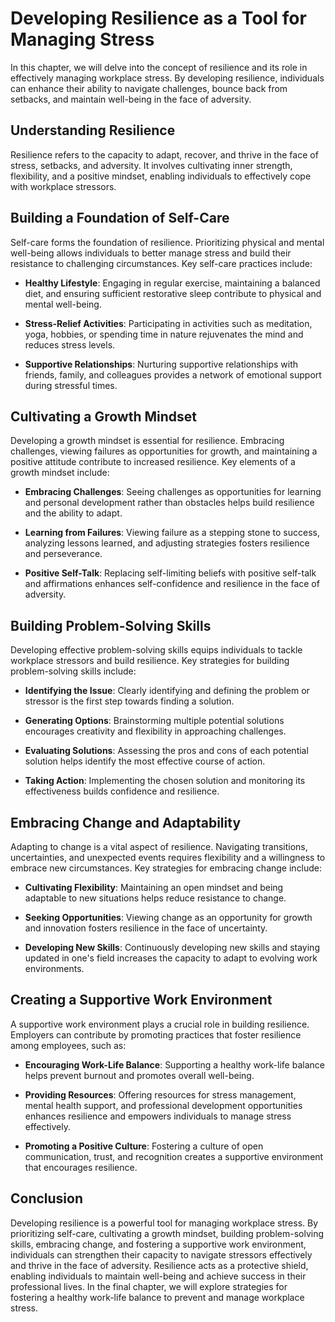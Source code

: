Developing Resilience as a Tool for Managing Stress
==============================================================

In this chapter, we will delve into the concept of resilience and its role in effectively managing workplace stress. By developing resilience, individuals can enhance their ability to navigate challenges, bounce back from setbacks, and maintain well-being in the face of adversity.

Understanding Resilience
------------------------

Resilience refers to the capacity to adapt, recover, and thrive in the face of stress, setbacks, and adversity. It involves cultivating inner strength, flexibility, and a positive mindset, enabling individuals to effectively cope with workplace stressors.

Building a Foundation of Self-Care
----------------------------------

Self-care forms the foundation of resilience. Prioritizing physical and mental well-being allows individuals to better manage stress and build their resistance to challenging circumstances. Key self-care practices include:

* **Healthy Lifestyle**: Engaging in regular exercise, maintaining a balanced diet, and ensuring sufficient restorative sleep contribute to physical and mental well-being.

* **Stress-Relief Activities**: Participating in activities such as meditation, yoga, hobbies, or spending time in nature rejuvenates the mind and reduces stress levels.

* **Supportive Relationships**: Nurturing supportive relationships with friends, family, and colleagues provides a network of emotional support during stressful times.

Cultivating a Growth Mindset
----------------------------

Developing a growth mindset is essential for resilience. Embracing challenges, viewing failures as opportunities for growth, and maintaining a positive attitude contribute to increased resilience. Key elements of a growth mindset include:

* **Embracing Challenges**: Seeing challenges as opportunities for learning and personal development rather than obstacles helps build resilience and the ability to adapt.

* **Learning from Failures**: Viewing failure as a stepping stone to success, analyzing lessons learned, and adjusting strategies fosters resilience and perseverance.

* **Positive Self-Talk**: Replacing self-limiting beliefs with positive self-talk and affirmations enhances self-confidence and resilience in the face of adversity.

Building Problem-Solving Skills
-------------------------------

Developing effective problem-solving skills equips individuals to tackle workplace stressors and build resilience. Key strategies for building problem-solving skills include:

* **Identifying the Issue**: Clearly identifying and defining the problem or stressor is the first step towards finding a solution.

* **Generating Options**: Brainstorming multiple potential solutions encourages creativity and flexibility in approaching challenges.

* **Evaluating Solutions**: Assessing the pros and cons of each potential solution helps identify the most effective course of action.

* **Taking Action**: Implementing the chosen solution and monitoring its effectiveness builds confidence and resilience.

Embracing Change and Adaptability
---------------------------------

Adapting to change is a vital aspect of resilience. Navigating transitions, uncertainties, and unexpected events requires flexibility and a willingness to embrace new circumstances. Key strategies for embracing change include:

* **Cultivating Flexibility**: Maintaining an open mindset and being adaptable to new situations helps reduce resistance to change.

* **Seeking Opportunities**: Viewing change as an opportunity for growth and innovation fosters resilience in the face of uncertainty.

* **Developing New Skills**: Continuously developing new skills and staying updated in one's field increases the capacity to adapt to evolving work environments.

Creating a Supportive Work Environment
--------------------------------------

A supportive work environment plays a crucial role in building resilience. Employers can contribute by promoting practices that foster resilience among employees, such as:

* **Encouraging Work-Life Balance**: Supporting a healthy work-life balance helps prevent burnout and promotes overall well-being.

* **Providing Resources**: Offering resources for stress management, mental health support, and professional development opportunities enhances resilience and empowers individuals to manage stress effectively.

* **Promoting a Positive Culture**: Fostering a culture of open communication, trust, and recognition creates a supportive environment that encourages resilience.

Conclusion
----------

Developing resilience is a powerful tool for managing workplace stress. By prioritizing self-care, cultivating a growth mindset, building problem-solving skills, embracing change, and fostering a supportive work environment, individuals can strengthen their capacity to navigate stressors effectively and thrive in the face of adversity. Resilience acts as a protective shield, enabling individuals to maintain well-being and achieve success in their professional lives. In the final chapter, we will explore strategies for fostering a healthy work-life balance to prevent and manage workplace stress.
